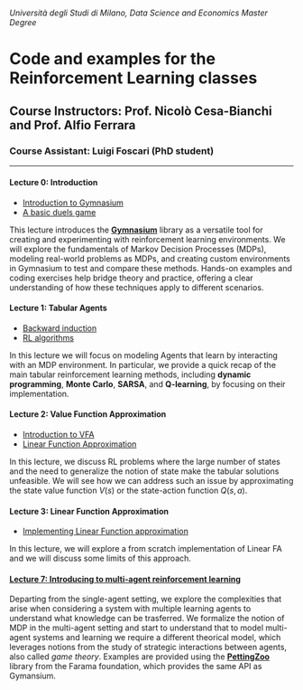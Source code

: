 ###### Università degli Studi di Milano, Data Science and Economics Master Degree

# Code and examples for the Reinforcement Learning classes

## Course Instructors: Prof. Nicolò Cesa-Bianchi and Prof. Alfio Ferrara

### Course Assistant: Luigi Foscari (PhD student)

---

#### Lecture 0: Introduction
- [Introduction to Gymnasium](L0.0-gym-introduction.ipynb)
- [A basic duels game](L0.1-basic-duels.ipynb)

This lecture introduces the **[Gymnasium](https://gymnasium.farama.org/)** library as a versatile tool for creating and experimenting with reinforcement learning environments. We will explore the fundamentals of Markov Decision Processes (MDPs), modeling real-world problems as MDPs, and creating custom environments in Gymnasium to test and compare these methods. Hands-on examples and coding exercises help bridge theory and practice, offering a clear understanding of how these techniques apply to different scenarios. 

#### Lecture 1: Tabular Agents
- [Backward induction](L1.0-tabular-agents-dp-backward-induction.ipynb)
- [RL algorithms](L1.1-tabular-agents-rl-algorithms.ipynb)

In this lecture we will focus on modeling Agents that learn by interacting with an MDP environment.
In particular, we provide a quick recap of the main tabular reinforcement learning methods, including **dynamic programming**, **Monte Carlo**, **SARSA**, and **Q-learning**, by focusing on their implementation.

#### Lecture 2: Value Function Approximation
- [Introduction to VFA](L2.0-value-function-approximation.ipynb)
- [Linear Function Approximation](L2.1-linear-function-approximation.ipynb)

In this lecture, we discuss RL problems where the large number of states and the need to generalize the notion of state make the tabular solutions unfeasible. We will see how we can address such an issue by approximating the state value function $V(s)$ or the state-action function $Q(s, a)$.

#### Lecture 3: Linear Function Approximation
- [Implementing Linear Function approximation](./L3.0-linear-fa.ipynb)

In this lecture, we will explore a from scratch implementation of Linear FA and we will discuss some limits of this approach.

#### [Lecture 7: Introducing to multi-agent reinforcement learning](L7-multiagent-rl.ipynb)

Departing from the single-agent setting, we explore the complexities that arise when considering a system with multiple learning agents to understand what knowledge can be trasferred. We formalize the notion of MDP in the multi-agent setting and start to understand that to model multi-agent systems and learning we require a different theorical model, which leverages notions from the study of strategic interactions between agents, also called _game theory_. Examples are provided using the **[PettingZoo](https://pettingzoo.farama.org/)** library from the Farama foundation, which provides the same API as Gymansium.